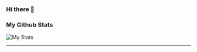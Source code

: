 ### Hi there 👋

### My Github Stats

![My Stats](https://github-readme-stats.vercel.app/api?username=YongDong11467&show_icons=true&hide_border=true)

---

<!--
**YongDong11467/YongDong11467** is a ✨ _special_ ✨ repository because its `README.md` (this file) appears on your GitHub profile.

Here are some ideas to get you started:

- 🔭 I’m currently working on ...
- 🌱 I’m currently learning ...
- 👯 I’m looking to collaborate on ...
- 🤔 I’m looking for help with ...
- 💬 Ask me about ...
- 📫 How to reach me: ...
- 😄 Pronouns: ...
- ⚡ Fun fact: ...
-->
